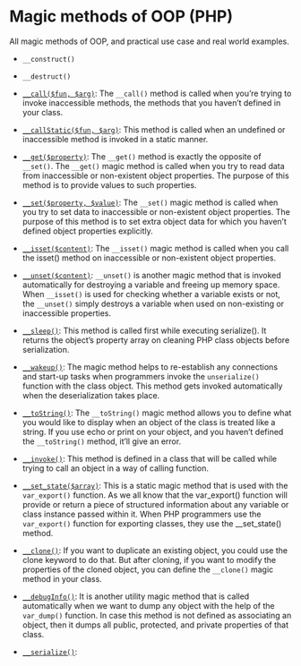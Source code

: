 # Magic methods of OOP (PHP)

All magic methods of OOP, and practical use case and real world examples.

- `__construct()`
- `__destruct()`
- <a href="https://github.com/beyond88/oop-magic-methods/blob/main/Call.php">`__call($fun, $arg)`</a>: The `__call()` method is called when you’re trying to invoke inaccessible methods, the methods that you haven’t defined in your class.

- <a href="https://github.com/beyond88/oop-magic-methods/blob/main/CallStatic.php">`__callStatic($fun, $arg)`</a>: This method is called when an undefined or inaccessible method is invoked in a static manner.

- <a href="https://github.com/beyond88/oop-magic-methods/blob/main/Get.php">`__get($property)`</a>: The `__get()` method is exactly the opposite of `__set()`. The `__get()` magic method is called when you try to read data from inaccessible or non-existent object properties. The purpose of this method is to provide values to such properties.

- <a href="https://github.com/beyond88/oop-magic-methods/blob/main/Set.php">`__set($property, $value)`</a>: The `__set()` magic method is called when you try to set data to inaccessible or non-existent object properties. The purpose of this method is to set extra object data for which you haven’t defined object properties explicitly.

- <a href="https://github.com/beyond88/oop-magic-methods/blob/main/Isset.php">`__isset($content)`</a>: The `__isset()` magic method is called when you call the isset() method on inaccessible or non-existent object properties.

- <a href="https://github.com/beyond88/oop-magic-methods/blob/main/Unset.php">`__unset($content)`</a>: `__unset()` is another magic method that is invoked automatically for destroying a variable and freeing up memory space. When `__isset()` is used for checking whether a variable exists or not, the `__unset()` simply destroys a variable when used on non-existing or inaccessible properties.

- <a href="https://github.com/beyond88/oop-magic-methods/blob/main/Sleep.php">`__sleep()`</a>: This method is called first while executing serialize(). It returns the object’s property array on cleaning PHP class objects before serialization.

- <a href="https://github.com/beyond88/oop-magic-methods/blob/main/WakeUp.php">`__wakeup()`</a>: The magic method helps to re-establish any connections and start-up tasks when programmers invoke the `unserialize()` function with the class object. This method gets invoked automatically when the deserialization takes place.

- <a href="https://github.com/beyond88/oop-magic-methods/blob/main/ToString.php">`__toString()`</a>: The `__toString()` magic method allows you to define what you would like to display when an object of the class is treated like a string. If you use echo or print on your object, and you haven’t defined the `__toString()` method, it’ll give an error.

- <a href="https://github.com/beyond88/oop-magic-methods/blob/main/Invoke.php">`__invoke()`</a>: This method is defined in a class that will be called while trying to call an object in a way of calling function.

- <a href="https://github.com/beyond88/oop-magic-methods/blob/main/SetState.php">`__set_state($array)`</a>: This is a static magic method that is used with the `var_export()` function. As we all know that the var_export() function will provide or return a piece of structured information about any variable or class instance passed within it. When PHP programmers use the `var_export()` function for exporting classes, they use the \_\_set_state() method.

- <a href="https://github.com/beyond88/oop-magic-methods/blob/main/CloneStudent.php">`__clone()`</a>: If you want to duplicate an existing object, you could use the clone keyword to do that. But after cloning, if you want to modify the properties of the cloned object, you can define the `__clone()` magic method in your class.

- <a href="https://github.com/beyond88/oop-magic-methods/blob/main/DebugInfo.php">`__debugInfo()`</a>: It is another utility magic method that is called automatically when we want to dump any object with the help of the `var_dump()` function. In case this method is not defined as associating an object, then it dumps all public, protected, and private properties of that class.

- <a href="#">`__serialize()`</a>: 
